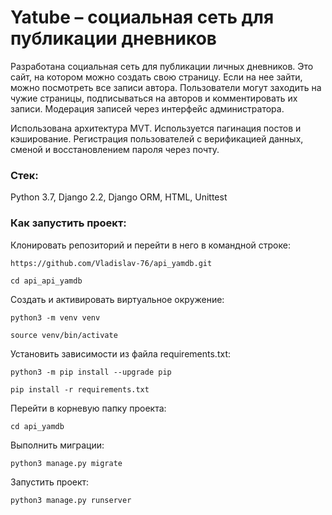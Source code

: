 # **Yatube** – социальная сеть для публикации дневников

Разработана социальная сеть для публикации личных дневников. Это сайт, на котором можно создать свою страницу. Если на нее зайти, можно посмотреть все записи автора.
Пользователи могут заходить на чужие страницы, подписываться на авторов и комментировать их записи.
Модерация записей через интерфейс администратора.

Использована архитектура MVT. Используется пагинация постов и кэширование. Регистрация пользователей с верификацией данных, сменой и восстановлением пароля через почту.

### Стек:
Python 3.7, Django 2.2, Django ORM, HTML, Unittest

### Как запустить проект:

Клонировать репозиторий и перейти в него в командной строке:

```
https://github.com/Vladislav-76/api_yamdb.git
```

```
cd api_api_yamdb
```

Cоздать и активировать виртуальное окружение:

```
python3 -m venv venv
```

```
source venv/bin/activate
```

Установить зависимости из файла requirements.txt:

```
python3 -m pip install --upgrade pip
```

```
pip install -r requirements.txt
```

Перейти в корневую папку проекта:

```
cd api_yamdb
```

Выполнить миграции:

```
python3 manage.py migrate
```

Запустить проект:

```
python3 manage.py runserver
```
